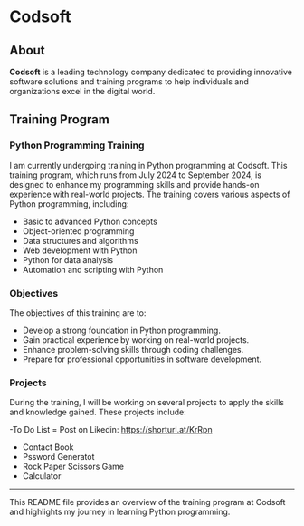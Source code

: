 # Codsoft

## About

**Codsoft** is a leading technology company dedicated to providing innovative software solutions and training programs to help individuals and organizations excel in the digital world.

## Training Program

### Python Programming Training

I am currently undergoing training in Python programming at Codsoft. This training program, which runs from July 2024 to September 2024, is designed to enhance my programming skills and provide hands-on experience with real-world projects. The training covers various aspects of Python programming, including:

- Basic to advanced Python concepts
- Object-oriented programming
- Data structures and algorithms
- Web development with Python
- Python for data analysis
- Automation and scripting with Python

### Objectives

The objectives of this training are to:

- Develop a strong foundation in Python programming.
- Gain practical experience by working on real-world projects.
- Enhance problem-solving skills through coding challenges.
- Prepare for professional opportunities in software development.

### Projects

During the training, I will be working on several projects to apply the skills and knowledge gained. These projects include:

-To Do List = Post on Likedin: https://shorturl.at/KrRpn
- Contact Book
- Pssword Generatot
- Rock Paper Scissors Game
- Calculator


---

This README file provides an overview of the training program at Codsoft and highlights my journey in learning Python programming.
